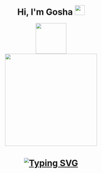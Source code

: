 <h1 align="center">Hi, I'm Gosha <img src="https://github.com/blackcater/blackcater/raw/main/images/Hi.gif" height="32"/></h1><div id="header" align="center"> 
<img src="https://media.giphy.com/media/26u6dIwIphLj8h10A/giphy.gif" width="100"/>
</div>
<div id="header" align="center">
  <img src="https://media.giphy.com/media/tJ4hc3gEp7Kjn7vLgy/giphy.gif" width="300"/>
</div>
<h1 align="center"><a href="https://git.io/typing-svg"><img src="https://readme-typing-svg.herokuapp.com?font=Fira+Code&weight=300&size=17&pause=1000&color=F762EF&width=435&lines=I+work+with+Nodes+and+Testnets+in+Crypto." alt="Typing SVG" /></a>
<!--
**GoshaGrishenko/GoshaGrishenko** is a ✨ _special_ ✨ repository because its `README.md` (this file) appears on your GitHub profile.

Here are some ideas to get you started:

- 🔭 I’m currently working on ...
- 🌱 I’m currently learning ...
- 👯 I’m looking to collaborate on ...
- 🤔 I’m looking for help with ...
- 💬 Ask me about ...
- 📫 How to reach me: ...
- 😄 Pronouns: ...
- ⚡ Fun fact: ...
-->
